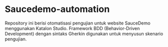 # Saucedemo-automation
Repository ini berisi otomatisasi pengujian untuk website SauceDemo menggunakan Katalon Studio. Framework BDD (Behavior-Driven Development) dengan sintaks Gherkin digunakan untuk menyusun skenario pengujian.
